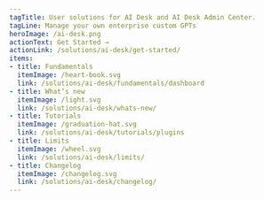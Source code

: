 ```yaml
---
tagTitle: User solutions for AI Desk and AI Desk Admin Center.
tagLine: Manage your own enterprise custom GPTs
heroImage: /ai-desk.png
actionText: Get Started →
actionLink: /solutions/ai-desk/get-started/
items:
- title: Fundamentals​
  itemImage: /heart-book.svg
  link: /solutions/ai-desk/fundamentals/dashboard
- title: What’s new
  itemImage: /light.svg
  link: /solutions/ai-desk/whats-new/
- title: Tutorials
  itemImage: /graduation-hat.svg
  link: /solutions/ai-desk/tutorials/plugins
- title: Limits
  itemImage: /wheel.svg
  link: /solutions/ai-desk/limits/
- title: Changelog
  itemImage: /changelog.svg
  link: /solutions/ai-desk/changelog/
---
```


<Overview />
<Intercom />
<Hubspot />
<Clarity />
<GoogleAnalytics />